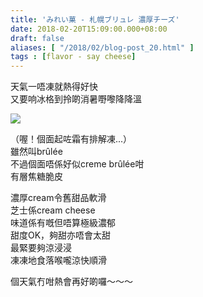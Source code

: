 ```yaml
---
title: 'みれい菓 - 札幌ブリュレ 濃厚チーズ'
date: 2018-02-20T15:09:00.000+08:00
draft: false
aliases: [ "/2018/02/blog-post_20.html" ]
tags : [flavor - say cheese]
---
```


天氣一唔凍就熱得好快  
又要响冰格到拎啲消暑嘢嚟降降溫  

[![](https://c1.staticflickr.com/5/4700/39648797764_0a34500a19_z.jpg)](https://c1.staticflickr.com/5/4700/39648797764_0a34500a19_z.jpg)

（喔！個面起咗霜有排解凍...）  
雖然叫brûlée  
不過個面唔係好似creme brûlée咁  
有層焦糖脆皮  
  
濃厚cream令舊甜品軟滑  
芝士係cream cheese  
味道係有嘅但唔算極級濃郁  
甜度OK，夠甜亦唔會太甜  
最緊要夠涼浸浸  
凍凍地食落喉嚨涼快順滑  
  
  
個天氣冇咁熱會再好啲囉～～～